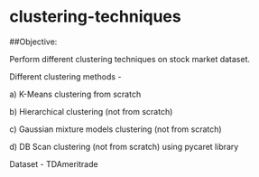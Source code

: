 # clustering-techniques

##Objective:

Perform different clustering techniques on stock market dataset.

Different clustering methods -

a) K-Means clustering from scratch

b) Hierarchical clustering (not from scratch)

c) Gaussian mixture models clustering (not from scratch)

d) DB Scan clustering (not from scratch) using pycaret library 


Dataset - TDAmeritrade